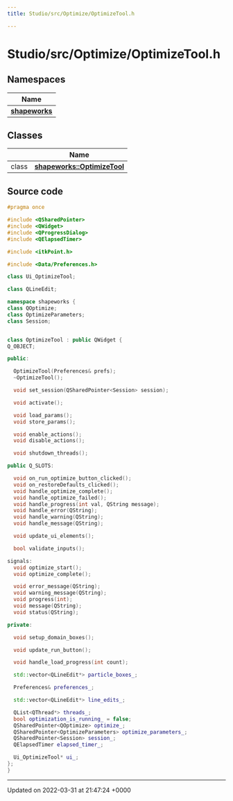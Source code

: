 ```yaml
---
title: Studio/src/Optimize/OptimizeTool.h

---
```


# Studio/src/Optimize/OptimizeTool.h



## Namespaces

| Name           |
| -------------- |
| **[shapeworks](../Namespaces/namespaceshapeworks.md)**  |

## Classes

|                | Name           |
| -------------- | -------------- |
| class | **[shapeworks::OptimizeTool](../Classes/classshapeworks_1_1OptimizeTool.md)**  |




## Source code

```cpp
#pragma once

#include <QSharedPointer>
#include <QWidget>
#include <QProgressDialog>
#include <QElapsedTimer>

#include <itkPoint.h>

#include <Data/Preferences.h>

class Ui_OptimizeTool;

class QLineEdit;

namespace shapeworks {
class QOptimize;
class OptimizeParameters;
class Session;


class OptimizeTool : public QWidget {
Q_OBJECT;

public:

  OptimizeTool(Preferences& prefs);
  ~OptimizeTool();

  void set_session(QSharedPointer<Session> session);

  void activate();

  void load_params();
  void store_params();

  void enable_actions();
  void disable_actions();

  void shutdown_threads();

public Q_SLOTS:

  void on_run_optimize_button_clicked();
  void on_restoreDefaults_clicked();
  void handle_optimize_complete();
  void handle_optimize_failed();
  void handle_progress(int val, QString message);
  void handle_error(QString);
  void handle_warning(QString);
  void handle_message(QString);

  void update_ui_elements();

  bool validate_inputs();

signals:
  void optimize_start();
  void optimize_complete();

  void error_message(QString);
  void warning_message(QString);
  void progress(int);
  void message(QString);
  void status(QString);

private:

  void setup_domain_boxes();

  void update_run_button();

  void handle_load_progress(int count);

  std::vector<QLineEdit*> particle_boxes_;

  Preferences& preferences_;

  std::vector<QLineEdit*> line_edits_;

  QList<QThread*> threads_;
  bool optimization_is_running_ = false;
  QSharedPointer<QOptimize> optimize_;
  QSharedPointer<OptimizeParameters> optimize_parameters_;
  QSharedPointer<Session> session_;
  QElapsedTimer elapsed_timer_;

  Ui_OptimizeTool* ui_;
};
}
```


-------------------------------

Updated on 2022-03-31 at 21:47:24 +0000
